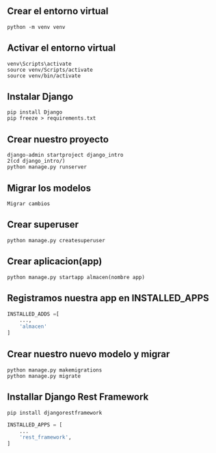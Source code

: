 ## Crear el entorno virtual
```
python -m venv venv
```

## Activar el entorno virtual

```
venv\Scripts\activate
source venv/Scripts/activate
source venv/bin/activate
```
## Instalar Django
```
pip install Django
pip freeze > requirements.txt
```
## Crear nuestro proyecto
```
django-admin startproject django_intro
2(cd django_intro/)
python manage.py runserver
```
## Migrar los modelos
```
Migrar cambios
```
## Crear superuser
```
python manage.py createsuperuser
```
## Crear aplicacion(app)
```
python manage.py startapp almacen(nombre app)
```
## Registramos nuestra app en INSTALLED_APPS

```python
INSTALLED_ADDS =[
    ...,
    'almacen'
]
```
## Crear nuestro nuevo modelo y migrar
```
python manage.py makemigrations
python manage.py migrate
```
## Installar Django Rest Framework
```
pip install djangorestframework
```
```python
INSTALLED_APPS = [
    ...
    'rest_framework',
]
```



